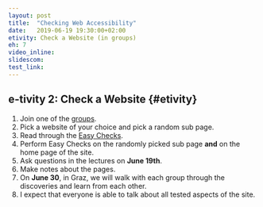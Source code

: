 ```yaml
---
layout: post
title:  "Checking Web Accessibility"
date:   2019-06-19 19:30:00+02:00
etivity: Check a Website (in groups)
eh: 7
video_inline: 
slidescom:
test_link:
---
```


## e-tivity 2: Check a Website {#etivity}

1. Join one of the [groups][grps].
2. Pick a website of your choice and pick a random sub page.
3. Read through the [Easy Checks][ezycks].
3. Perform Easy Checks on the randomly picked sub page **and** on the home page of the site.
4. Ask questions in the lectures on **June 19th**.
5. Make notes about the pages.
6. On **June 30**, in Graz, we will walk with each group through the discoveries and learn from each other.
7. I expect that everyone is able to talk about all tested aspects of the site.

[grps]:https://docs.google.com/spreadsheets/d/1GYMpZHxui6guF7xAe_0H8CF_wBjWYWF_dcAe2aXDED0/edit?usp=sharing
[ezycks]: http://www.w3.org/WAI/eval/preliminary
